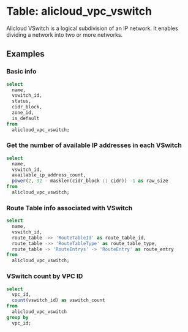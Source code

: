 # Table: alicloud_vpc_vswitch

Alicloud VSwitch is a logical subdivision of an IP network. It enables dividing a network into two or more networks.

## Examples

### Basic info

```sql
select
  name,
  vswitch_id,
  status,
  cidr_block,
  zone_id,
  is_default
from
  alicloud_vpc_vswitch;
```


### Get the number of available IP addresses in each VSwitch

```sql
select
  name,
  vswitch_id,
  available_ip_address_count,
  power(2, 32 - masklen(cidr_block :: cidr)) -1 as raw_size
from
  alicloud_vpc_vswitch;
```


### Route Table info associated with VSwitch

```sql
select
  name,
  vswitch_id,
  route_table ->> 'RouteTableId' as route_table_id,
  route_table ->> 'RouteTableType' as route_table_type,
  route_table -> 'RouteEntrys' -> 'RouteEntry' as route_entry
from
  alicloud_vpc_vswitch;
```


### VSwitch count by VPC ID

```sql
select
  vpc_id,
  count(vswitch_id) as vswitch_count
from
  alicloud_vpc_vswitch
group by
  vpc_id;
```